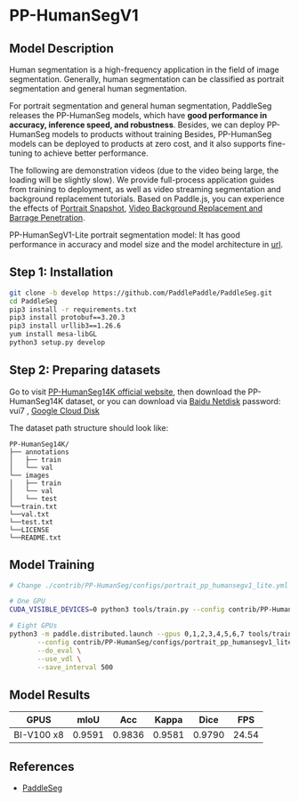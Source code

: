 # PP-HumanSegV1

## Model Description

Human segmentation is a high-frequency application in the field of image segmentation.
Generally, human segmentation can be classified as portrait segmentation and general human segmentation.

For portrait segmentation and general human segmentation, PaddleSeg releases the PP-HumanSeg models, which have **good performance in accuracy, inference speed, and robustness**. Besides, we can deploy PP-HumanSeg models to products without training
Besides, PP-HumanSeg models can be deployed to products at zero cost, and it also supports fine-tuning to achieve better performance.

The following are demonstration videos (due to the video being large, the loading will be slightly slow). We provide full-process application guides from training to deployment, as well as video streaming segmentation and background replacement tutorials. Based on Paddle.js, you can experience the effects of [Portrait Snapshot](https://paddlejs.baidu.com/humanseg), [Video Background Replacement and Barrage Penetration](https://www.paddlepaddle.org.cn/paddlejs).

PP-HumanSegV1-Lite portrait segmentation model: It has good performance in accuracy and model size and the model architecture in [url](https://github.com/PaddlePaddle/PaddleSeg/tree/develop/configs/pp_humanseg_lite).

## Step 1: Installation

```bash
git clone -b develop https://github.com/PaddlePaddle/PaddleSeg.git
cd PaddleSeg
pip3 install -r requirements.txt
pip3 install protobuf==3.20.3 
pip3 install urllib3==1.26.6
yum install mesa-libGL
python3 setup.py develop
```

## Step 2: Preparing datasets

Go to visit [PP-HumanSeg14K official website](https://paperswithcode.com/dataset/pp-humanseg14k), then download the PP-HumanSeg14K dataset, or you can download via [Baidu Netdisk](https://pan.baidu.com/s/1Buy74e5ymu2vXYlYfGvBHg) password: vui7 , [Google Cloud Disk](https://drive.google.com/file/d/1eEIV9lM2Kl1Ejcj3Cuht8EHN5eNF8Zjn/view?usp=sharing)

The dataset path structure should look like:

```
PP-HumanSeg14K/
├── annotations
│   ├── train
│   └── val
└── images
│   ├── train
│   └── val
│   └── test
└──train.txt
└──val.txt
└──test.txt
└──LICENSE
└──README.txt

```

## Model Training

```bash
# Change ./contrib/PP-HumanSeg/configs/portrait_pp_humansegv1_lite.yml dataset path as your dataset path 

# One GPU
CUDA_VISIBLE_DEVICES=0 python3 tools/train.py --config contrib/PP-HumanSeg/configs/portrait_pp_humansegv1_lite.yml --save_dir output/human_pp_humansegv1_lite --save_interval 500 --do_eval --use_vdl

# Eight GPUs
python3 -m paddle.distributed.launch --gpus 0,1,2,3,4,5,6,7 tools/train.py  \
       --config contrib/PP-HumanSeg/configs/portrait_pp_humansegv1_lite.yml \
       --do_eval \
       --use_vdl \
       --save_interval 500
```

## Model Results

| GPUS       | mIoU   | Acc    | Kappa  |Dice    | FPS   | 
| ---------- | ------ | ------ | ------ | ------ | ----- |
| BI-V100 x8 | 0.9591 | 0.9836 | 0.9581 | 0.9790 | 24.54 |

## References
- [PaddleSeg](https://github.com/PaddlePaddle/PaddleSeg)